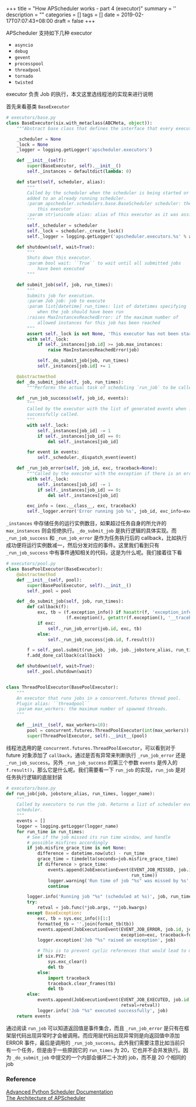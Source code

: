 
+++
title = "How APScheduler works - part 4 (executor)"
summary = ''
description = ""
categories = []
tags = []
date = 2019-02-17T07:07:43+08:00
draft = false
+++

APScheduler 支持如下几种 executor

- `asyncio`
- `debug`
- `gevent`
- `processpool`
- `threadpool`
- `tornado`
- `twisted`


executor 负责 Job 的执行，本文这里选线程池的实现来进行说明

首先来看基类 `BaseExecutor`

```Python
# executors/base.py
class BaseExecutor(six.with_metaclass(ABCMeta, object)):
    """Abstract base class that defines the interface that every executor must implement."""

    _scheduler = None
    _lock = None
    _logger = logging.getLogger('apscheduler.executors')

    def __init__(self):
        super(BaseExecutor, self).__init__()
        self._instances = defaultdict(lambda: 0)

    def start(self, scheduler, alias):
        """
        Called by the scheduler when the scheduler is being started or when the executor is being
        added to an already running scheduler.
        :param apscheduler.schedulers.base.BaseScheduler scheduler: the scheduler that is starting
            this executor
        :param str|unicode alias: alias of this executor as it was assigned to the scheduler
        """
        self._scheduler = scheduler
        self._lock = scheduler._create_lock()
        self._logger = logging.getLogger('apscheduler.executors.%s' % alias)

    def shutdown(self, wait=True):
        """
        Shuts down this executor.
        :param bool wait: ``True`` to wait until all submitted jobs
            have been executed
        """

    def submit_job(self, job, run_times):
        """
        Submits job for execution.
        :param Job job: job to execute
        :param list[datetime] run_times: list of datetimes specifying
            when the job should have been run
        :raises MaxInstancesReachedError: if the maximum number of
            allowed instances for this job has been reached
        """
        assert self._lock is not None, 'This executor has not been started yet'
        with self._lock:
            if self._instances[job.id] >= job.max_instances:
                raise MaxInstancesReachedError(job)

            self._do_submit_job(job, run_times)
            self._instances[job.id] += 1

    @abstractmethod
    def _do_submit_job(self, job, run_times):
        """Performs the actual task of scheduling `run_job` to be called."""

    def _run_job_success(self, job_id, events):
        """
        Called by the executor with the list of generated events when :func:`run_job` has been
        successfully called.
        """
        with self._lock:
            self._instances[job_id] -= 1
            if self._instances[job_id] == 0:
                del self._instances[job_id]

        for event in events:
            self._scheduler._dispatch_event(event)

    def _run_job_error(self, job_id, exc, traceback=None):
        """Called by the executor with the exception if there is an error calling `run_job`."""
        with self._lock:
            self._instances[job_id] -= 1
            if self._instances[job_id] == 0:
                del self._instances[job_id]

        exc_info = (exc.__class__, exc, traceback)
        self._logger.error('Error running job %s', job_id, exc_info=exc_info)
```

`_instances` 中存储任务的运行实例数目，如果超过任务自身的所允许的 `max_instances` 则会拒绝执行。`_do_submit_job` 是执行逻辑的具体实现。而 `_run_job_success` 和 `_run_job_error` 是作为任务执行后的 callback，比如执行成功便将运行实例数减一，然后分发对应的事件。这里我们看到只有 `_run_job_success` 中有事件通知相关的代码，这是为什么呢。我们接着往下看

```Python
# executors/pool.py
class BasePoolExecutor(BaseExecutor):
    @abstractmethod
    def __init__(self, pool):
        super(BasePoolExecutor, self).__init__()
        self._pool = pool

    def _do_submit_job(self, job, run_times):
        def callback(f):
            exc, tb = (f.exception_info() if hasattr(f, 'exception_info') else
                       (f.exception(), getattr(f.exception(), '__traceback__', None)))
            if exc:
                self._run_job_error(job.id, exc, tb)
            else:
                self._run_job_success(job.id, f.result())

        f = self._pool.submit(run_job, job, job._jobstore_alias, run_times, self._logger.name)
        f.add_done_callback(callback)

    def shutdown(self, wait=True):
        self._pool.shutdown(wait)


class ThreadPoolExecutor(BasePoolExecutor):
    """
    An executor that runs jobs in a concurrent.futures thread pool.
    Plugin alias: ``threadpool``
    :param max_workers: the maximum number of spawned threads.
    """

    def __init__(self, max_workers=10):
        pool = concurrent.futures.ThreadPoolExecutor(int(max_workers))
        super(ThreadPoolExecutor, self).__init__(pool)
```

线程池选用的是 `concurrent.futures.ThreadPoolExecutor`，可以看到对于 future 对象添加了 `callback`，通过是否有异常来判断执行 `_run_job_error` 还是 `_run_job_success`。另外 `_run_job_success` 的第三个参数 `events` 是传入的 `f.result()`，那么它是什么呢。我们需要看一下 `run_job` 的实现，`run_job` 是对任务执行逻辑的底层封装

```Python
# executors/base.py
def run_job(job, jobstore_alias, run_times, logger_name):
    """
    Called by executors to run the job. Returns a list of scheduler events to be dispatched by the
    scheduler.
    """
    events = []
    logger = logging.getLogger(logger_name)
    for run_time in run_times:
        # See if the job missed its run time window, and handle
        # possible misfires accordingly
        if job.misfire_grace_time is not None:
            difference = datetime.now(utc) - run_time
            grace_time = timedelta(seconds=job.misfire_grace_time)
            if difference > grace_time:
                events.append(JobExecutionEvent(EVENT_JOB_MISSED, job.id, jobstore_alias,
                                                run_time))
                logger.warning('Run time of job "%s" was missed by %s', job, difference)
                continue

        logger.info('Running job "%s" (scheduled at %s)', job, run_time)
        try:
            retval = job.func(*job.args, **job.kwargs)
        except BaseException:
            exc, tb = sys.exc_info()[1:]
            formatted_tb = ''.join(format_tb(tb))
            events.append(JobExecutionEvent(EVENT_JOB_ERROR, job.id, jobstore_alias, run_time,
                                            exception=exc, traceback=formatted_tb))
            logger.exception('Job "%s" raised an exception', job)

            # This is to prevent cyclic references that would lead to memory leaks
            if six.PY2:
                sys.exc_clear()
                del tb
            else:
                import traceback
                traceback.clear_frames(tb)
                del tb
        else:
            events.append(JobExecutionEvent(EVENT_JOB_EXECUTED, job.id, jobstore_alias, run_time,
                                            retval=retval))
            logger.info('Job "%s" executed successfully', job)
    return events
```

通过阅读 `run_job` 可以知道返回值是事件集合，而且 `_run_job_error` 是只有在框架层代码出现异常时才会被调用。而应用层代码出现异常则是向返回值中添加 ERROR 事件，最后是调用的 `_run_job_success`。此外我们需要注意比如当前只有一个任务，但是由于一些原因它的 `run_times` 为 20，它也并不会并发执行。因为 `_do_submit_job` 中提交的一个内部会循环二十次的 job，而不是 20 个相同的 job

### Reference
[Advanced Python Scheduler Documentation](https://apscheduler.readthedocs.io/en/latest)  
[The Architecture of APScheduler](https://enqueuezero.com/concrete-architecture/apscheduler.html#overview)

    